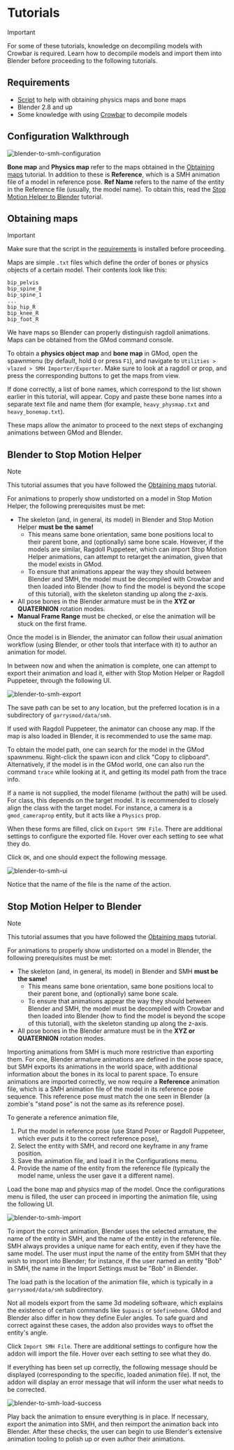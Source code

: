 # Tutorials
> [!IMPORTANT] 
> For some of these tutorials, knowledge on decompiling models with Crowbar is required. Learn how to decompile models and import them into Blender before proceeding to the following tutorials.

## Requirements
- [Script](https://gist.github.com/vlazed/51a624b3e02ca90b7eaf9ea72c919ceb) to help with obtaining physics maps and bone maps
- Blender 2.8 and up
- Some knowledge with using [Crowbar](https://steamcommunity.com/groups/CrowbarTool) to decompile models

## Configuration Walkthrough
![blender-to-smh-configuration](/media//blender-to-smh-configuration.png)

**Bone map** and **Physics map** refer to the maps obtained in the [Obtaining maps](#obtaining-maps) tutorial. In addition to these is **Reference**, which is a SMH animation file of a model in reference pose. **Ref Name** refers to the name of the entity in the Reference file (usually, the model name). To obtain this, read the [Stop Motion Helper to Blender](#stop-motion-helper-to-blender) tutorial.

## Obtaining maps
> [!IMPORTANT]
> Make sure that the script in the [requirements](#requirements) is installed before proceeding.

Maps are simple `.txt` files which define the order of bones or physics objects of a certain model. Their contents look like this:
```
bip_pelvis
bip_spine_0
bip_spine_1
...
bip_hip_R
bip_knee_R
bip_foot_R
```
We have maps so Blender can properly distinguish ragdoll animations. Maps can be obtained from the GMod command console.

To obtain a **physics object map** and **bone map** in GMod, open the spawnmenu (by default, hold `Q` or press `F1`), and navigate to `Utilities > vlazed > SMH Importer/Exporter`. Make sure to look at a ragdoll or prop, and press the corresponding buttons to get the maps from view. 

If done correctly, a list of bone names, which correspond to the list shown earlier in this tutorial, will appear. Copy and paste these bone names into a separate text file and name them (for example, `heavy_physmap.txt` and `heavy_bonemap.txt`).

These maps allow the animator to proceed to the next steps of exchanging animations between GMod and Blender.

## Blender to Stop Motion Helper
> [!NOTE] 
> This tutorial assumes that you have followed the [Obtaining maps](#obtaining-maps) tutorial.

For animations to properly show undistorted on a model in Stop Motion Helper, the following prerequisites must be met:
- The skeleton (and, in general, its model) in Blender and Stop Motion Helper **must be the same!** 
  - This means same bone orientation, same bone positions local to their parent bone, and (optionally) same bone scale. However, if the models are similar, Ragdoll Puppeteer, which can import Stop Motion Helper animations, can attempt to retarget the animation, given that the model exists in GMod.
  - To ensure that animations appear the way they should between Blender and SMH, the model must be decompiled with Crowbar and then loaded into Blender (how to find the model is beyond the scope of this tutorial), with the skeleton standing up along the z-axis. 
- All pose bones in the Blender armature must be in the **XYZ or QUATERNION** rotation modes.
- **Manual Frame Range** must be checked, or else the animation will be stuck on the first frame.

Once the model is in Blender, the animator can follow their usual animation workflow (using Blender, or other tools that interface with it) to author an animation for model. 

In between now and when the animation is complete, one can attempt to export their animation and load it, either with Stop Motion Helper or Ragdoll Puppeteer, through the following UI.

![blender-to-smh-export](/media//blender-to-smh-export.png)

The save path can be set to any location, but the preferred location is in a subdirectory of `garrysmod/data/smh`.

If used with Ragdoll Puppeteer, the animator can choose any map. If the map is also loaded in Blender, it is recommended to use the same map. 

To obtain the model path, one can search for the model in the GMod spawnmenu. Right-click the spawn icon and click "Copy to clipboard". Alternatively, if the model is in the GMod world, one can also run the command `trace` while looking at it, and getting its model path from the trace info.

If a name is not supplied, the model filename (without the path) will be used. For class, this depends on the target model. It is recommended to closely align the class with the target model. For instance, a camera is a `gmod_cameraprop` entity, but it acts like a `Physics` prop.

When these forms are filled, click on `Export SMH File`. There are additional settings to configure the exported file. Hover over each setting to see what they do. 

Click `OK`, and one should expect the following message.

![blender-to-smh-ui](/media//blender-to-smh-save-success.png)

Notice that the name of the file is the name of the action.

## Stop Motion Helper to Blender
> [!NOTE] 
> This tutorial assumes that you have followed the [Obtaining maps](#obtaining-maps) tutorial.

For animations to properly show undistorted on a model in Blender, the following prerequisites must be met:
- The skeleton (and, in general, its model) in Blender and SMH **must be the same!** 
  - This means same bone orientation, same bone positions local to their parent bone, and (optionally) same bone scale.
  - To ensure that animations appear the way they should between Blender and SMH, the model must be decompiled with Crowbar and then loaded into Blender (how to find the model is beyond the scope of this tutorial), with the skeleton standing up along the z-axis. 
- All pose bones in the Blender armature must be in the **XYZ or QUATERNION** rotation modes.

Importing animations from SMH is much more restrictive than exporting them. For one, Blender armature animations are defined in the pose space, but SMH exports its animations in the world space, with additional information about the bones in its local to parent space. To ensure animations are imported correctly, we now require a **Reference** animation file, which is a SMH animation file of the model in its reference pose sequence. This reference pose must match the one seen in Blender (a zombie's "stand pose" is not the same as its reference pose).

To generate a reference animation file, 
1. Put the model in reference pose (use Stand Poser or Ragdoll Puppeteer, which ever puts it to the correct reference pose), 
2. Select the entity with SMH, and record one keyframe in any frame position. 
3. Save the animation file, and load it in the Configurations menu. 
4. Provide the name of the entity from the reference file (typically the model name, unless the user gave it a different name).

Load the bone map and physics map of the model. Once the configurations menu is filled, the user can proceed in importing the animation file, using the following UI.

![blender-to-smh-import](/media//blender-to-smh-import.png)

To import the correct animation, Blender uses the selected armature, the name of the entity in SMH, and the name of the entity in the reference file. SMH always provides a unique name for each entity, even if they have the same model. The user must input the name of the entity from SMH that they wish to import into Blender; for instance, if the user named an entity "Bob" in SMH, the name in the Import Settings must be "Bob" in Blender.

The load path is the location of the animation file, which is typically in a `garrysmod/data/smh` subdirectory.

Not all models export from the same 3d modeling software, which explains the existence of certain commands like `$upaxis` or `$definebone`. GMod and Blender also differ in how they define Euler angles. To safe guard and correct against these cases, the addon also provides ways to offset the entity's angle.

Click `Import SMH File`. There are additional settings to configure how the addon will import the file. Hover over each setting to see what they do.

If everything has been set up correctly, the following message should be displayed (corresponding to the specific, loaded animation file). If not, the addon will display an error message that will inform the user what needs to be corrected.

![blender-to-smh-load-success](/media//blender-to-smh-load-success.png)

Play back the animation to ensure everything is in place. If necessary, export the animation into SMH, and then reimport the animation back into Blender. After these checks, the user can begin to use Blender's extensive animation tooling to polish up or even author their animations.
